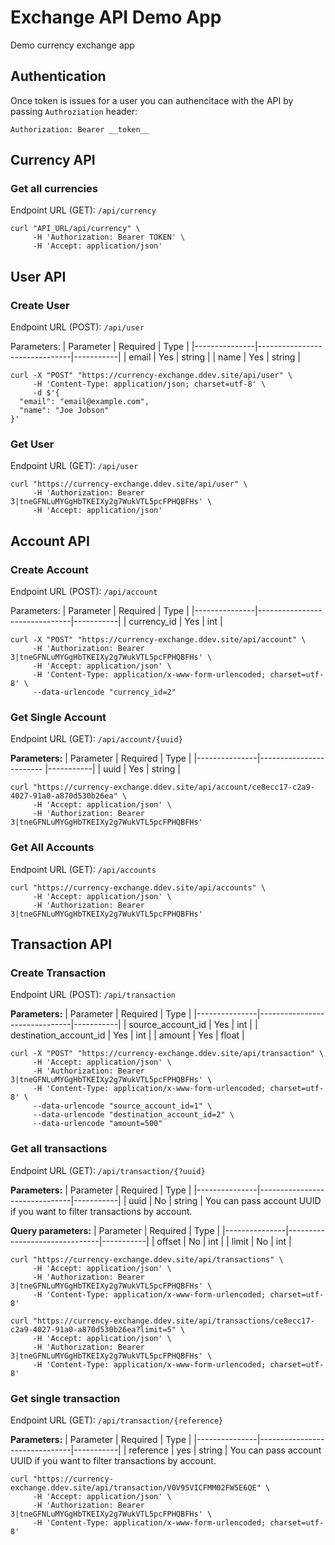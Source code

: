# Exchange API Demo App

Demo currency exchange app


## Authentication
Once token is issues for a user you can authencitace with the API by passing `Authroziation` header:
```
Authorization: Bearer __token__
```
## Currency API
### Get all currencies
Endpoint URL (GET): `/api/currency`

```
curl "API_URL/api/currency" \
     -H 'Authorization: Bearer TOKEN' \
     -H 'Accept: application/json'
```

## User API
### Create User
Endpoint URL (POST): `/api/user`

Parameters:
| Parameter     | Required                       | Type     |
|---------------|-------------------------------|-----------|
| email         | Yes                           | string    |
| name          | Yes                           | string    |

```
curl -X "POST" "https://currency-exchange.ddev.site/api/user" \
     -H 'Content-Type: application/json; charset=utf-8' \
     -d $'{
  "email": "email@example.com",
  "name": "Joe Jobson"
}'
```

### Get User
Endpoint URL (GET): `/api/user`

```
curl "https://currency-exchange.ddev.site/api/user" \
     -H 'Authorization: Bearer 3|tneGFNLuMYGgHbTKEIXy2g7WukVTL5pcFPHQBFHs' \
     -H 'Accept: application/json'
```

## Account API
### Create Account
Endpoint URL (POST): `/api/account`

Parameters:
| Parameter     | Required                       | Type     |
|---------------|-------------------------------|-----------|
| currency_id   | Yes                           | int    |

```
curl -X "POST" "https://currency-exchange.ddev.site/api/account" \
     -H 'Authorization: Bearer 3|tneGFNLuMYGgHbTKEIXy2g7WukVTL5pcFPHQBFHs' \
     -H 'Accept: application/json' \
     -H 'Content-Type: application/x-www-form-urlencoded; charset=utf-8' \
     --data-urlencode "currency_id=2"
```

### Get Single Account
Endpoint URL (GET): `/api/account/{uuid}`

**Parameters:**
| Parameter     | Required                       | Type     |
|---------------|------------------------ |-----------|
| uuid   | Yes                           | string    |

```
curl "https://currency-exchange.ddev.site/api/account/ce8ecc17-c2a9-4027-91a0-a870d530b26ea" \
     -H 'Accept: application/json' \
     -H 'Authorization: Bearer 3|tneGFNLuMYGgHbTKEIXy2g7WukVTL5pcFPHQBFHs'
```

### Get All Accounts
Endpoint URL (GET): `/api/accounts`

```
curl "https://currency-exchange.ddev.site/api/accounts" \
     -H 'Accept: application/json' \
     -H 'Authorization: Bearer 3|tneGFNLuMYGgHbTKEIXy2g7WukVTL5pcFPHQBFHs'
```

## Transaction API
### Create Transaction
Endpoint URL (POST): `/api/transaction`

**Parameters:**
| Parameter     | Required                       | Type     |
|---------------|-------------------------------|-----------|
| source_account_id   | Yes                           | int    |
| destination_account_id   | Yes                           | int    |
| amount   | Yes                           | float    |

```
curl -X "POST" "https://currency-exchange.ddev.site/api/transaction" \
     -H 'Accept: application/json' \
     -H 'Authorization: Bearer 3|tneGFNLuMYGgHbTKEIXy2g7WukVTL5pcFPHQBFHs' \
     -H 'Content-Type: application/x-www-form-urlencoded; charset=utf-8' \
     --data-urlencode "source_account_id=1" \
     --data-urlencode "destination_account_id=2" \
     --data-urlencode "amount=500"
```

### Get all transactions
Endpoint URL (GET): `/api/transaction/{?uuid}`

**Parameters:**
| Parameter     | Required                       | Type     |
|---------------|-------------------------------|-----------|
| uuid   | No                           | string    |
You can pass account UUID if you want to filter transactions by account.

**Query parameters:**
| Parameter     | Required                       | Type     |
|---------------|-------------------------------|-----------|
| offset   | No                           | int    |
| limit   | No                           | int    |

```
curl "https://currency-exchange.ddev.site/api/transactions" \
     -H 'Accept: application/json' \
     -H 'Authorization: Bearer 3|tneGFNLuMYGgHbTKEIXy2g7WukVTL5pcFPHQBFHs' \
     -H 'Content-Type: application/x-www-form-urlencoded; charset=utf-8'

curl "https://currency-exchange.ddev.site/api/transactions/ce8ecc17-c2a9-4027-91a0-a870d530b26ea?limit=5" \
     -H 'Accept: application/json' \
     -H 'Authorization: Bearer 3|tneGFNLuMYGgHbTKEIXy2g7WukVTL5pcFPHQBFHs' \
     -H 'Content-Type: application/x-www-form-urlencoded; charset=utf-8'
```

### Get single transaction
Endpoint URL (GET): `/api/transaction/{reference}`

**Parameters:**
| Parameter     | Required                       | Type     |
|---------------|-------------------------------|-----------|
| reference   | yes                           | string    |
You can pass account UUID if you want to filter transactions by account.


```
curl "https://currency-exchange.ddev.site/api/transaction/V0V95VICFMM02FW5E6QE" \
     -H 'Accept: application/json' \
     -H 'Authorization: Bearer 3|tneGFNLuMYGgHbTKEIXy2g7WukVTL5pcFPHQBFHs' \
     -H 'Content-Type: application/x-www-form-urlencoded; charset=utf-8'
```
